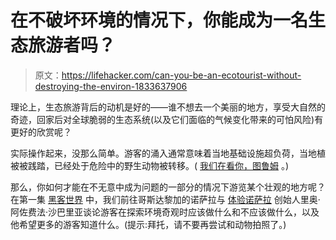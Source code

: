 # 在不破坏环境的情况下，你能成为一名生态旅游者吗？

> 原文：<https://lifehacker.com/can-you-be-an-ecotourist-without-destroying-the-environ-1833637906>

理论上，生态旅游背后的动机是好的——谁不想去一个美丽的地方，享受大自然的奇迹，回家后对全球脆弱的生态系统(以及它们面临的气候变化带来的可怕风险)有更好的欣赏呢？

实际操作起来，没那么简单。游客的涌入通常意味着当地基础设施超负荷，当地植被被践踏，已经处于危险中的野生动物被转移。( [我们在看你，图鲁姆](https://www.thecut.com/2019/02/who-killed-tulum.html) 。)

那么，你如何才能在不无意中成为问题的一部分的情况下游览某个壮观的地方呢？在第一集 [黑客世界](https://lifehacker.com/c/hack-the-world) 中，我们前往哥斯达黎加的诺萨拉与 [体验诺萨拉](http://www.experience-nosara.com/) 创始人里奥·阿佐费法·沙巴里亚谈论游客在探索环境奇观时应该做什么和不应该做什么，以及他希望更多的游客知道什么。(提示:拜托，请不要再尝试和动物拍照了。)